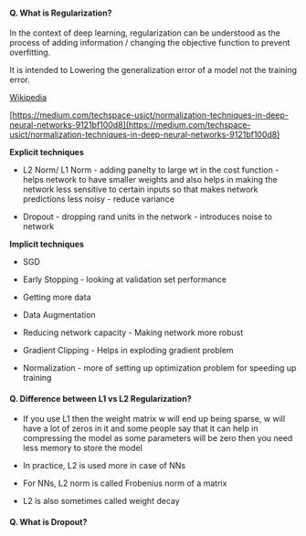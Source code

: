 #### Q. What is Regularization?

In the context of deep learning, regularization can be understood as the process of adding information / changing the objective function to prevent overfitting.

It is intended to Lowering the generalization error of a model not the training error.

[Wikipedia](https://en.wikipedia.org/wiki/Regularization_(mathematics))

[https://medium.com/techspace-usict/normalization-techniques-in-deep-neural-networks-9121bf100d8](https://medium.com/techspace-usict/normalization-techniques-in-deep-neural-networks-9121bf100d8)

**Explicit techniques**

* L2 Norm/ L1 Norm - adding panelty to large wt in the cost function -  helps network to have smaller weights and also helps in making the network less sensitive to certain inputs so that makes network predictions less noisy - reduce variance

* Dropout - dropping rand units in the network - introduces noise to network

**Implicit techniques**

* SGD

* Early Stopping - looking at validation set performance

* Getting more data

* Data Augmentation

* Reducing network capacity - Making network more robust

* Gradient Clipping - Helps in exploding gradient problem

* Normalization - more of setting up optimization problem for speeding up training

#### Q. Difference between L1 vs L2 Regularization?
- If you use L1 then the weight matrix w will end up being sparse, w will have a lot of zeros in it and some people say that it can help in compressing the model as some parameters will be zero then you need less memory to store the model

- In practice, L2 is used more in case of NNs

- For NNs, L2 norm is called Frobenius norm of a matrix

- L2 is also sometimes called weight decay


#### Q. What is Dropout?